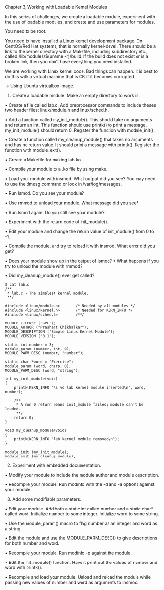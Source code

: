 Chapter 3, Working with Loadable Kernel Modules

In this series of challenges, we create a loadable module, experiment with the use of loadable modules, and create and use parameters for modules.

You need to be root.

You need to have installed a Linux kernel development package. On CentOS/Red Hat systems, that is normally kernel-devel. There should be a link to the kernel directory with a Makefile, including subdirectory etc., called /lib/modules/$(uname -r)/build. If the build does not exist or is a broken link, then you don’t have everything you need installed.

We are working with Linux kernel code. Bad things can happen. It is best to do this with a virtual machine that is OK if it becomes corrupted.

-> Using Ubuntu virtualbox image.

1. Create a loadable module. Make an empty directory to work in. 

  • Create a file called lab.c. Add preprocessor commands to include theses two header files: linux/module.h and linux/sched.h. 
  
  • Add a function called my_init_module(). This should take no arguments and return an int. This function should use printk() to print a message. my_init_module() should return 0. Register the function with module_init(). 
  
  • Create a function called my_cleanup_module() that takes no arguments and has no return value. It should print a message with printk(). Register the function with module_exit(). 
  
  • Create a Makefile for making lab.ko. 
  
  • Compile your module to a .ko file by using make. 
  
  • Load your module with insmod. What output did you see? You may need to use the dmesg command or look in /var/log/messages. 
  
  • Run lsmod. Do you see your module? 
  
  • Use rmmod to unload your module. What message did you see? 
  
  • Run lsmod again. Do you still see your module?
  
  • Experiment with the return code of init_module(). 
  
  • Edit your module and change the return value of init_module() from 0 to -1. 
  
  • Compile the module, and try to reload it with insmod. What error did you get? 
  
  • Does your module show up in the output of lsmod? • What happens if you try to unload the module with rmmod? 
  
  • Did my_cleanup_module() ever get called?

	$ cat lab.c
	/**
	 * lab.c - The simplest kernel module.
	 **/
	 
	#include <linux/module.h>       /* Needed by all modules */
	#include <linux/kernel.h>       /* Needed for KERN_INFO */
	#include <linux/sched.h>        /**/

	MODULE_LICENSE ("GPL");
	MODULE_AUTHOR ("Prashant Chikhalkar");
	MODULE_DESCRIPTION ("Simple Linux Kernel Module");
	MODULE_VERSION ("0.1");

	static int number = 3;
	module_param (number, int, 0);
	MODULE_PARM_DESC (number, "number");

	static char *word = "Exercise";
	module_param (word, charp, 0);
	MODULE_PARM_DESC (word, "string");

	int my_init_module(void)
	{
		printk(KERN_INFO "%s %d lab kernel module inserted\n", word, number);

		/**
		 * A non 0 return means init_module failed; module can't be loaded.
		 **/
		return 0;
	}

	void my_cleanup_module(void)
	{
		printk(KERN_INFO "lab kernel module removed\n");
	}

	module_init (my_init_module);
	module_exit (my_cleanup_module);

2. Experiment with embedded documentation. 
  
  • Modify your module to include the module author and module description. 
  
  • Recompile your module. Run modinfo with the -d and -a options against your module.

3. Add some modifiable parameters. 

  • Edit your module. Add both a static int called number and a static char* called word. Initialize number to some integer. Initialize word to some string. 
  
  • Use the module_param() macro to flag number as an integer and word as a string. 
  
  • Edit the module and use the MODULE_PARM_DESC() to give descriptions for both number and word.
  
  • Recompile your module. Run modinfo -p against the module. 
  
  • Edit the init_module() function. Have it print out the values of number and word with printk().
  
  • Recompile and load your module. Unload and reload the module while passing new values of number and word as arguments to insmod.
